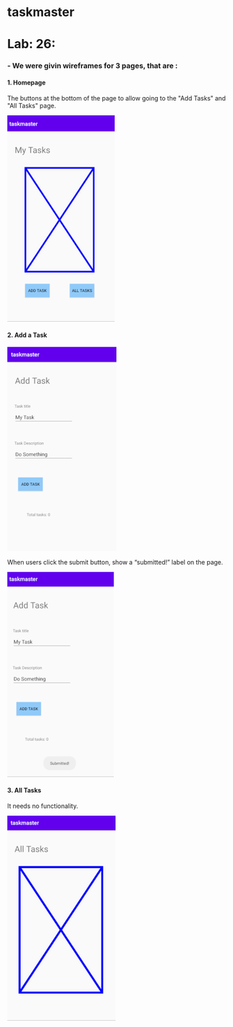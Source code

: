 # taskmaster

# Lab: 26:

### - We were givin wireframes for 3 pages, that are : 

#### 1. **Homepage**
The buttons at the bottom of the page to allow going to the "Add Tasks" and "All Tasks" page.

![Home Page](screenshots/home_page.png)

#### 2. **Add a Task**

![Add A Task Page](screenshots/add_a_task.png)

When users click the submit button, show a “submitted!” label on the page.

![Add A Task Page - On button Click](screenshots/add_a_task_submitted.png)

#### 3. **All Tasks**
It needs no functionality.

![All Tasks Page](screenshots/all_tasks.png)
